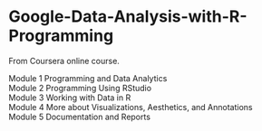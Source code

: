 # Google-Data-Analysis-with-R-Programming
From Coursera online course.

Module 1 Programming and Data Analytics  
Module 2 Programming Using RStudio  
Module 3 Working with Data in R  
Module 4 More about Visualizations, Aesthetics, and Annotations  
Module 5 Documentation and Reports  